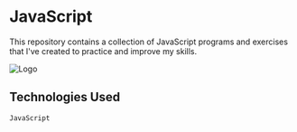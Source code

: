# JavaScript

This repository contains a collection of JavaScript programs and exercises that I've created to practice and improve my skills.

![Logo](https://www.bing.com/th/id/OGC.566122c38cdf39e5388b2d9f62145aff?pid=1.7&rurl=https%3a%2f%2fcdn.dribbble.com%2fusers%2f1018278%2fscreenshots%2f3870893%2fhello_world.gif&ehk=ug3EjpfCMNeP7XN%2bHQeVgToDqw2MLatShgKIjwuAEz0%3d)

## Technologies Used

    JavaScript
